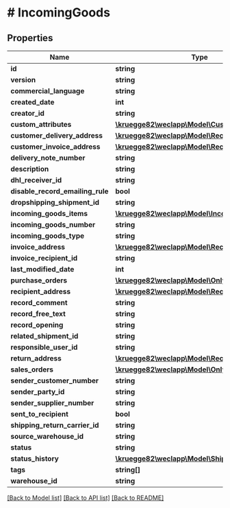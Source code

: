 # # IncomingGoods

## Properties

Name | Type | Description | Notes
------------ | ------------- | ------------- | -------------
**id** | **string** |  | [optional]
**version** | **string** |  | [optional]
**commercial_language** | **string** |  | [optional]
**created_date** | **int** |  | [optional]
**creator_id** | **string** |  | [optional]
**custom_attributes** | [**\kruegge82\weclapp\Model\CustomAttribute[]**](CustomAttribute.md) |  | [optional]
**customer_delivery_address** | [**\kruegge82\weclapp\Model\RecordAddress**](RecordAddress.md) |  | [optional]
**customer_invoice_address** | [**\kruegge82\weclapp\Model\RecordAddress**](RecordAddress.md) |  | [optional]
**delivery_note_number** | **string** |  | [optional]
**description** | **string** |  | [optional]
**dhl_receiver_id** | **string** |  | [optional]
**disable_record_emailing_rule** | **bool** |  | [optional]
**dropshipping_shipment_id** | **string** |  | [optional]
**incoming_goods_items** | [**\kruegge82\weclapp\Model\IncomingGoodsItem[]**](IncomingGoodsItem.md) |  | [optional]
**incoming_goods_number** | **string** |  | [optional]
**incoming_goods_type** | **string** |  | [optional]
**invoice_address** | [**\kruegge82\weclapp\Model\RecordAddress**](RecordAddress.md) |  | [optional]
**invoice_recipient_id** | **string** |  | [optional]
**last_modified_date** | **int** |  | [optional]
**purchase_orders** | [**\kruegge82\weclapp\Model\OnlyId[]**](OnlyId.md) |  | [optional]
**recipient_address** | [**\kruegge82\weclapp\Model\RecordAddress**](RecordAddress.md) |  | [optional]
**record_comment** | **string** |  | [optional]
**record_free_text** | **string** |  | [optional]
**record_opening** | **string** |  | [optional]
**related_shipment_id** | **string** |  | [optional]
**responsible_user_id** | **string** |  | [optional]
**return_address** | [**\kruegge82\weclapp\Model\RecordAddress**](RecordAddress.md) |  | [optional]
**sales_orders** | [**\kruegge82\weclapp\Model\OnlyId[]**](OnlyId.md) |  | [optional]
**sender_customer_number** | **string** |  | [optional]
**sender_party_id** | **string** |  | [optional]
**sender_supplier_number** | **string** |  | [optional]
**sent_to_recipient** | **bool** |  | [optional]
**shipping_return_carrier_id** | **string** |  | [optional]
**source_warehouse_id** | **string** |  | [optional]
**status** | **string** |  |
**status_history** | [**\kruegge82\weclapp\Model\ShipmentStatus[]**](ShipmentStatus.md) |  | [optional]
**tags** | **string[]** |  | [optional]
**warehouse_id** | **string** |  | [optional]

[[Back to Model list]](../../README.md#models) [[Back to API list]](../../README.md#endpoints) [[Back to README]](../../README.md)
